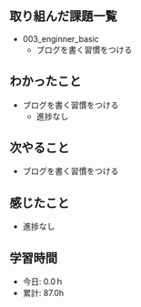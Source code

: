 ## 取り組んだ課題一覧
- 003_enginner_basic
  - ブログを書く習慣をつける

## わかったこと
- ブログを書く習慣をつける
  - 進捗なし
 
## 次やること
- ブログを書く習慣をつける

## 感じたこと
- 進捗なし

## 学習時間
- 今日: 0.0ｈ
- 累計: 87.0h
